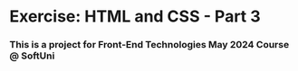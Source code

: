 # Exercise: HTML and CSS - Part 3
### This is a project for Front-End Technologies May 2024 Course @ SoftUni

